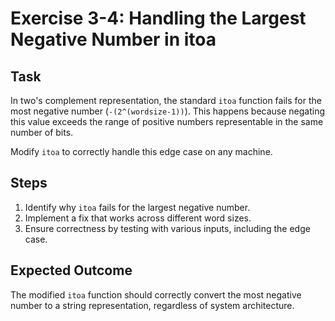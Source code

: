 
# Exercise 3-4: Handling the Largest Negative Number in itoa

## Task
In two's complement representation, the standard `itoa` function fails for the most negative number (`-(2^(wordsize-1))`). This happens because negating this value exceeds the range of positive numbers representable in the same number of bits.

Modify `itoa` to correctly handle this edge case on any machine.

## Steps
1. Identify why `itoa` fails for the largest negative number.
2. Implement a fix that works across different word sizes.
3. Ensure correctness by testing with various inputs, including the edge case.

## Expected Outcome
The modified `itoa` function should correctly convert the most negative number to a string representation, regardless of system architecture.
